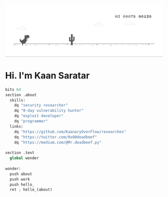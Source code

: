 [![](https://github.com/KaanaryOverFlow/KaanaryOverFlow/blob/master/dinosaur.gif)](#)

# Hi. I'm Kaan Saratar

```py
bits 64
section .about
  skills:
    dq "security researcher"
    dq "0-day vulnerability hunter"
    dq "exploit developer"
    dq "programmer"
  links:
    dq "https://github.com/KaanaryOverFlow/researches"
    dq "https://twitter.com/0x00deadbeef"
    dq "https://medium.com/@Mr.deadbeef.py"

section .text
  global wonder

wonder:
  push about
  push work
  push hello_
  ret ; hello_(about)
```

